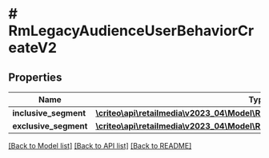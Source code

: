 # # RmLegacyAudienceUserBehaviorCreateV2

## Properties

Name | Type | Description | Notes
------------ | ------------- | ------------- | -------------
**inclusive_segment** | [**\criteo\api\retailmedia\v2023_04\Model\RmLegacySegmentUserBehaviorCreateV2**](RmLegacySegmentUserBehaviorCreateV2.md) |  |
**exclusive_segment** | [**\criteo\api\retailmedia\v2023_04\Model\RmLegacySegmentUserBehaviorCreateV2**](RmLegacySegmentUserBehaviorCreateV2.md) |  | [optional]

[[Back to Model list]](../../README.md#models) [[Back to API list]](../../README.md#endpoints) [[Back to README]](../../README.md)
